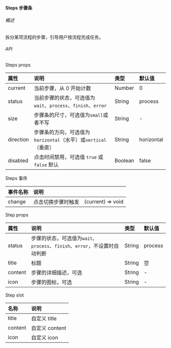 #### Steps 步骤条

###### 概述

拆分某项流程的步骤，引导用户按流程完成任务。

###### API

Steps props

| 属性      | 说明                                                           | 类型    | 默认值     |
| :-------- | :------------------------------------------------------------- | :------ | :--------- |
| current   | 当前步骤，从 0 开始计数                                        | Number  | 0          |
| status    | 当前步骤的状态，可选值为`wait`、`process`、`finish`、`error`   | String  | process    |
| size      | 步骤条的尺寸，可选值为`small`或者不写                          | String  | -          |
| direction | 步骤条的方向，可选值为`horizontal`（水平）或`vertical`（垂直） | String  | horizontal |
| disabled  | 点击时间禁用，可选值 `true` 或 `false` 默认                    | Boolean | false      |

Steps 事件

| 事件名称 | 说明               |                   |
| :------- | :----------------- | :---------------- |
| change   | 点击切换步骤时触发 | (current) => void |

Step props

| 属性    | 说明                                                                       | 类型   | 默认值  |
| :------ | :------------------------------------------------------------------------- | :----- | :------ |
| status  | 步骤的状态，可选值为`wait`、`process`、`finish`、`error`，不设置时自动判断 | String | process |
| title   | 标题                                                                       | String | 空      |
| content | 步骤的详细描述，可选                                                       | String | -       |
| icon    | 步骤的图标，可选                                                           | String | -       |

Step slot

| 名称    | 说明           |
| :------ | :------------- |
| title   | 自定义 title   |
| content | 自定义 content |
| icon    | 自定义 icon    |

